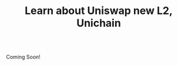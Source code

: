 <div align="center">
<h1>Learn about Uniswap new L2, Unichain</h1>
</div>

<br /><br />

Coming Soon!